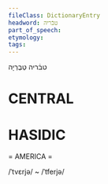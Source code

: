 ```yaml
---
fileClass: DictionaryEntry
headword: טבֿריה
part_of_speech: 
etymology: 
tags: 
---
```

טבֿריה
טְבֶרְיָה

CENTRAL
========

HASIDIC
=======
= AMERICA = 

/ˈtvɛrjə/ ~ /ˈtferjə/